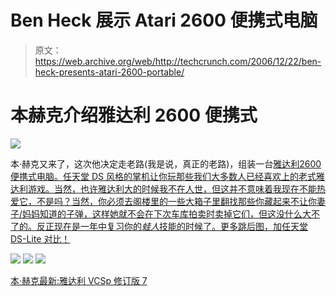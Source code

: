 # Ben Heck 展示 Atari 2600 便携式电脑

> 原文：<https://web.archive.org/web/http://techcrunch.com/2006/12/22/ben-heck-presents-atari-2600-portable/>

# 本赫克介绍雅达利 2600 便携式

![](img/afa3de3b911dab0f23af279b91da1404.png)

本·赫克又来了，这次他决定走老路(我是说，真正的老路)，组装一台[雅达利2600 便携式电脑。任天堂 DS 风格的掌机让你玩那些我们大多数人已经喜欢上的老式雅达利游戏。当然，也许雅达利大的时候我不在人世，但这并不意味着我现在不能热爱它，不是吗？当然，你必须去阁楼里的一些大箱子里翻找那些你藏起来不让你妻子/妈妈知道的子弹，这样她就不会在下次车库拍卖时卖掉它们，但这没什么大不了的。反正现在是一年中复习你的*蛙人*技能的时候了。更多跳后图，加任天堂 DS-Lite 对比！](https://web.archive.org/web/20190608082218/https://crunchbase.com/organization/atari) 

![](img/1b3156d2ff9e5e91b38a9b0d7f94e013.png)
![](img/886cc6285fd6445a6e0b6360595230e7.png)
![](img/f3c4510d67de694af20f6a32ecb56b3e.png)

[本·赫克最新:雅达利 VCSp 修订版 7](https://web.archive.org/web/20190608082218/http://www.engadget.com/2006/12/22/ben-hecks-latest-atari-vcsp-revision-7/)